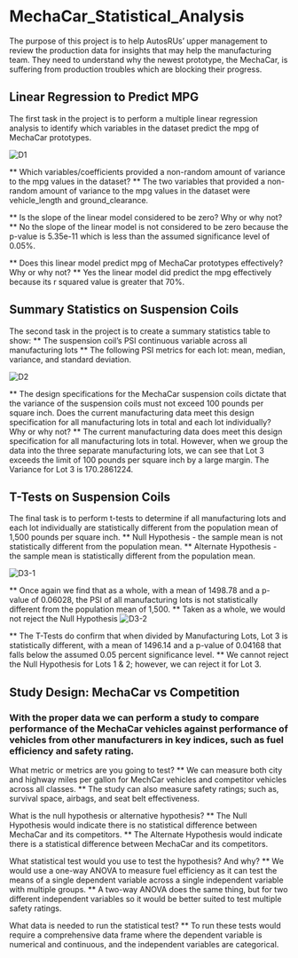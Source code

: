 # MechaCar_Statistical_Analysis
The purpose of this project is to help AutosRUs’ upper management to review the production data for insights that may help the manufacturing team. They need to understand why the newest prototype, the MechaCar, is suffering from production troubles which are blocking their progress.

## Linear Regression to Predict MPG

The first task in the project is to perform a multiple linear regression analysis to identify which variables in the dataset predict the mpg of MechaCar prototypes.

![D1]()

** Which variables/coefficients provided a non-random amount of variance to the mpg values in the dataset?
	** The two variables that provided a non-random amount of variance to the mpg values in the dataset were vehicle_length and ground_clearance.

** Is the slope of the linear model considered to be zero? Why or why not?
	** No the slope of the linear model is not considered to be zero because the p-value is 5.35e-11 which is less than the assumed significance level of 0.05%.

** Does this linear model predict mpg of MechaCar prototypes effectively? Why or why not?
	** Yes the linear model did predict the mpg effectively because its r squared value is greater that 70%.


## Summary Statistics on Suspension Coils

The second task in the project is to create a summary statistics table to show:
	** The suspension coil’s PSI continuous variable across all manufacturing lots
	** The following PSI metrics for each lot: mean, median, variance, and standard deviation.

![D2]()

** The design specifications for the MechaCar suspension coils dictate that the variance of the suspension coils must not exceed 100 pounds per square inch. Does the current manufacturing data meet this design specification for all manufacturing lots in total and each lot individually? Why or why not?
	** The current manufacturing data does meet this design specification for all manufacturing lots in total. However, when we group the data into the three separate manufacturing lots, we can see that Lot 3 exceeds the limit of 100 pounds per square inch by a large margin. The Variance for Lot 3 is 170.2861224.

## T-Tests on Suspension Coils

The final task is to perform t-tests to determine if all manufacturing lots and each lot individually are statistically different from the population mean of 1,500 pounds per square inch. 
	** Null Hypothesis - the sample mean is not statistically different from the population mean.
	** Alternate Hypothesis - the sample mean is statistically different from the population mean.

![D3-1]()

** Once again we find that as a whole, with a mean of 1498.78 and a p-value of 0.06028, the PSI of all manufacturing lots is not statistically different from the population mean of 1,500.
	** Taken as a whole, we would not reject the Null Hypothesis
![D3-2]()

** The T-Tests do confirm that when divided by Manufacturing Lots, Lot 3 is statistically different, with a mean of 1496.14 and a p-value of 0.04168 that falls below the assumed 0.05 percent significance level.
	** We cannot reject the Null Hypothesis for Lots 1 & 2; however, we can reject it for Lot 3.

## Study Design: MechaCar vs Competition

### With the proper data we can perform a study to compare performance of the MechaCar vehicles against performance of vehicles from other manufacturers in key indices, such as fuel efficiency and safety rating.

What metric or metrics are you going to test?
	** We can measure both city and highway miles per gallon for MechCar vehicles and competitor vehicles across all classes.
	** The study can also measure safety ratings; such as, survival space, airbags, and seat belt effectiveness.

What is the null hypothesis or alternative hypothesis?
	** The Null Hypothesis would indicate there is no statistical difference between MechaCar and its competitors.
	** The Alternate Hypothesis would indicate there is a statistical difference between MechaCar and its competitors.

What statistical test would you use to test the hypothesis? And why?
	** We would use a one-way ANOVA to measure fuel efficiency as it can test the means of a single dependent variable across a single independent variable with multiple groups. 
	** A two-way ANOVA does the same thing, but for two different independent variables so it would be better suited to test multiple safety ratings.

What data is needed to run the statistical test?
	** To run these tests would require a comprehensive data frame where the dependent variable is numerical and continuous, and the independent variables are categorical.













